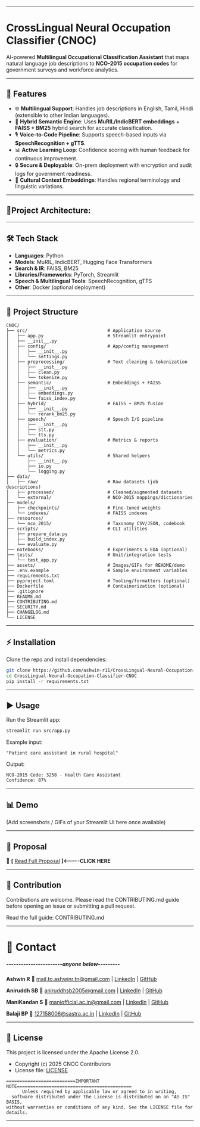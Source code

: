 
---

# CrossLingual Neural Occupation Classifier (CNOC)

AI-powered **Multilingual Occupational Classification Assistant** that maps natural language job descriptions to **NCO-2015 occupation codes** for government surveys and workforce analytics.

-------------

## 🚀 Features

* 🌐 **Multilingual Support**: Handles job descriptions in English, Tamil, Hindi (extensible to other Indian languages).
* 🤖 **Hybrid Semantic Engine**: Uses **MuRIL/IndicBERT embeddings** + **FAISS + BM25** hybrid search for accurate classification.
* 🎙️ **Voice-to-Code Pipeline**: Supports speech-based inputs via **SpeechRecognition + gTTS**.
* 📊 **Active Learning Loop**: Confidence scoring with human feedback for continuous improvement.
* 🔒 **Secure & Deployable**: On-prem deployment with encryption and audit logs for government readiness.
* 📑 **Cultural Context Embeddings**: Handles regional terminology and linguistic variations.

-------------
## 📏Project Architecture:

-------------

## 🛠 Tech Stack

* **Languages**: Python
* **Models**: MuRIL, IndicBERT, Hugging Face Transformers
* **Search & IR**: FAISS, BM25
* **Libraries/Frameworks**: PyTorch, Streamlit
* **Speech & Multilingual Tools**: SpeechRecognition, gTTS
* **Other**: Docker (optional deployment)

-------------

## 📂 Project Structure


```text
CNOC/
├── src/                              # Application source
│   ├── app.py                        # Streamlit entrypoint
│   ├── __init__.py
│   ├── config/                       # App/config management
│   │   ├── __init__.py
│   │   └── settings.py
│   ├── preprocessing/                # Text cleaning & tokenization
│   │   ├── __init__.py
│   │   ├── clean.py
│   │   └── tokenize.py
│   ├── semantic/                     # Embeddings + FAISS
│   │   ├── __init__.py
│   │   ├── embeddings.py
│   │   └── faiss_index.py
│   ├── hybrid/                       # FAISS + BM25 fusion
│   │   ├── __init__.py
│   │   └── rerank_bm25.py
│   ├── speech/                       # Speech I/O pipeline
│   │   ├── __init__.py
│   │   ├── stt.py
│   │   └── tts.py
│   ├── evaluation/                   # Metrics & reports
│   │   ├── __init__.py
│   │   └── metrics.py
│   └── utils/                        # Shared helpers
│       ├── __init__.py
│       ├── io.py
│       └── logging.py
├── data/
│   ├── raw/                          # Raw datasets (job descriptions)
│   ├── processed/                    # Cleaned/augmented datasets
│   └── external/                     # NCO-2015 mappings/dictionaries
├── models/
│   ├── checkpoints/                  # Fine-tuned weights
│   └── indexes/                      # FAISS indexes
├── resources/
│   └── nco_2015/                     # Taxonomy CSV/JSON, codebook
├── scripts/                          # CLI utilities
│   ├── prepare_data.py
│   ├── build_index.py
│   └── evaluate.py
├── notebooks/                        # Experiments & EDA (optional)
├── tests/                            # Unit/integration tests
│   └── test_app.py
├── assets/                           # Images/GIFs for README/demo
├── .env.example                      # Sample environment variables
├── requirements.txt
├── pyproject.toml                    # Tooling/formatters (optional)
├── Dockerfile                        # Containerization (optional)
├── .gitignore
├── README.md
├── CONTRIBUTING.md
├── SECURITY.md
├── CHANGELOG.md
└── LICENSE

```

-------------

## ⚡ Installation

Clone the repo and install dependencies:

```bash
git clone https://github.com/ashwin-r11/CrossLingual-Neural-Occupation-Classifier-CNOC.git
cd CrossLingual-Neural-Occupation-Classifier-CNOC
pip install -r requirements.txt
```

-------------

## ▶️ Usage

Run the Streamlit app:

```bash
streamlit run src/app.py
```

Example input:

```
"Patient care assistant in rural hospital"
```

Output:

```
NCO-2015 Code: 3258 - Health Care Assistant
Confidence: 87%
```

-------------

## 📊 Demo

(Add screenshots / GIFs of your Streamlit UI here once available)

-------------

## 📜 Proposal

📄 **[** [Read Full Proposal](https://drive.google.com/file/d/1rsMgQqcf3KDEjrUDRJUxFrlFDeTencet/view?usp=sharing) **]<----CLICK HERE**

-------------

## 🤝 Contribution
Contributions are welcome. Please read the CONTRIBUTING.md guide before opening an issue or submitting a pull request.


Read the full guide: CONTRIBUTING.md

-------------


# 📧 Contact
##### *-----------------------anyone below---------*
**Ashwin R**
📩 [mail.to.ashwinr.tn@gmail.com](mailto:mail.to.ashwinr.tn@gmail.com) | [LinkedIn](https://www.linkedin.com/in/ashwin-r11/) | [GitHub](https://github.com/Ashwin-r11)

**Aniruddh SB**
📩 [aniruddhsb2005@gmail.com](mailto:aniruddhsb2005@gmail.com) | [LinkedIn](http://www.linkedin.com/in/aniruddh-sb-b64b32288) | [GitHub](https://github.com/Aniruddh-ui)

**ManiKandan S**
📩 [maniofficial.ac.in@gmail.com](maniofficial.ac.in@gmail.com) | [LinkedIn](https://www.linkedin.com/in/manikandan-s-166781301) | [GitHub](https://github.com/mani30mk)

**Balaji BP**
📩 [127158006@sastra.ac.in](mailto:127158006@sastra.ac.in) | [LinkedIn](https://www.linkedin.com/in/balaji-b-p-243853300) | [GitHub]()


-------------

## 📄 License

This project is licensed under the Apache License 2.0.

- Copyright (c) 2025 CNOC Contributors
- License file: [LICENSE](/LICENSE)

```
==========================IMPORTANT NOTE===========================================
      Unless required by applicable law or agreed to in writing,
  software distributed under the License is distributed on an "AS IS" BASIS,
without warranties or conditions of any kind. See the LICENSE file for details.

```

---
